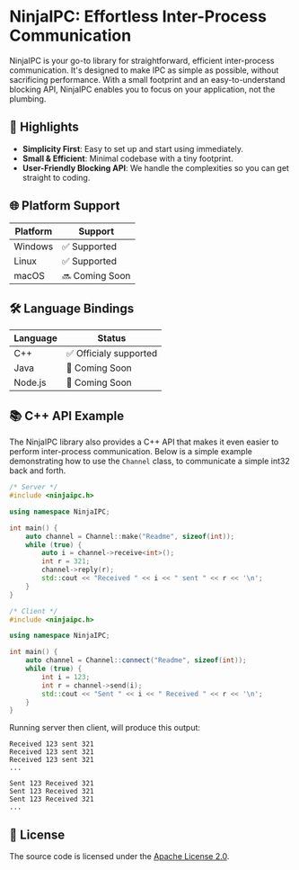 # NinjaIPC: Effortless Inter-Process Communication

NinjaIPC is your go-to library for straightforward, efficient inter-process communication. It's designed to make IPC as simple as possible, without sacrificing performance. With a small footprint and an easy-to-understand blocking API, NinjaIPC enables you to focus on your application, not the plumbing.

## 🌟 Highlights

- **Simplicity First**: Easy to set up and start using immediately.
- **Small & Efficient**: Minimal codebase with a tiny footprint.
- **User-Friendly Blocking API**: We handle the complexities so you can get straight to coding.

## 🌐 Platform Support

| Platform  | Support         |
|-----------|-----------------|
| Windows   | ✅ Supported     |
| Linux     | ✅ Supported     |
| macOS     | 🔜 Coming Soon  |

## 🛠 Language Bindings

| Language  | Status          |
|-----------|-----------------|
| C++       | ✅ Officialy supported |
| Java      | 🚀 Coming Soon  |
| Node.js   | 🚀 Coming Soon  |

## 📚 C++ API Example

The NinjaIPC library also provides a C++ API that makes it even easier to perform inter-process communication.
Below is a simple example demonstrating how to use the `Channel` class, to communicate a simple int32 back and forth.

```cpp
/* Server */
#include <ninjaipc.h>

using namespace NinjaIPC;

int main() {
    auto channel = Channel::make("Readme", sizeof(int));
    while (true) {
        auto i = channel->receive<int>();
        int r = 321;
        channel->reply(r);
        std::cout << "Received " << i << " sent " << r << '\n';
    }
}

/* Client */
#include <ninjaipc.h>

using namespace NinjaIPC;

int main() {
    auto channel = Channel::connect("Readme", sizeof(int));
    while (true) {
        int i = 123;
        int r = channel->send(i);
        std::cout << "Sent " << i << " Received " << r << '\n';
    }
}
```

Running server then client, will produce this output:

```
Received 123 sent 321
Received 123 sent 321
Received 123 sent 321
...

Sent 123 Received 321
Sent 123 Received 321
Sent 123 Received 321
...
```


## 📄 License

The source code is licensed under the [Apache License 2.0](LICENSE).
